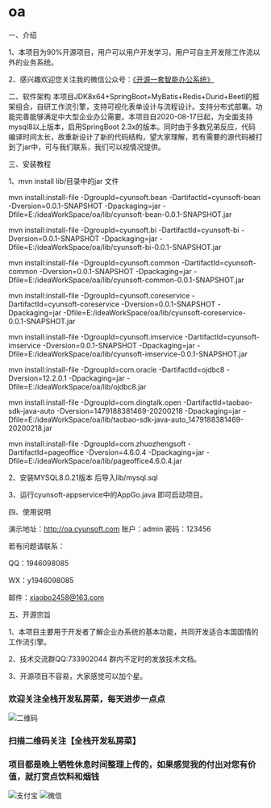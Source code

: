 # oa
一、介绍

1、本项目为90%开源项目，用户可以用户开发学习，用户可自主开发除工作流以外的业务系统。

2、感兴趣欢迎您关注我的微信公众号：[《开源一套智能办公系统》](https://mp.weixin.qq.com/s/oB7wp11ZCLaKIFc67zG7VA)

二、软件架构
本项目JDK8x64+SpringBoot+MyBatis+Redis+Durid+Beetl的框架组合，自研工作流引擎，支持可视化表单设计与流程设计。支持分布式部署。功能完善能够满足中大型企业办公需要。本项目自2020-08-17日起，为全面支持mysql8以上版本，启用SpringBoot 2.3x的版本。同时由于多数兄弟反应，代码编译时间太长，故重新设计了新的代码结构，望大家理解，若有需要的源代码被打到了jar中，可与我们联系，我们可以视情况提供。

三、安装教程

1、mvn install lib/目录中的jar 文件

  mvn  install:install-file  -DgroupId=cyunsoft.bean  -DartifactId=cyunsoft-bean  -Dversion=0.0.1-SNAPSHOT  -Dpackaging=jar  -Dfile=E:/ideaWorkSpace/oa/lib/cyunsoft-bean-0.0.1-SNAPSHOT.jar

  mvn  install:install-file  -DgroupId=cyunsoft.bi  -DartifactId=cyunsoft-bi  -Dversion=0.0.1-SNAPSHOT  -Dpackaging=jar  -Dfile=E:/ideaWorkSpace/oa/lib/cyunsoft-bi-0.0.1-SNAPSHOT.jar

  mvn  install:install-file  -DgroupId=cyunsoft.common  -DartifactId=cyunsoft-common  -Dversion=0.0.1-SNAPSHOT  -Dpackaging=jar  -Dfile=E:/ideaWorkSpace/oa/lib/cyunsoft-common-0.0.1-SNAPSHOT.jar

  mvn  install:install-file  -DgroupId=cyunsoft.coreservice  -DartifactId=cyunsoft-coreservice  -Dversion=0.0.1-SNAPSHOT  -Dpackaging=jar  -Dfile=E:/ideaWorkSpace/oa/lib/cyunsoft-coreservice-0.0.1-SNAPSHOT.jar

  mvn  install:install-file  -DgroupId=cyunsoft.imservice  -DartifactId=cyunsoft-imservice  -Dversion=0.0.1-SNAPSHOT  -Dpackaging=jar  -Dfile=E:/ideaWorkSpace/oa/lib/cyunsoft-imservice-0.0.1-SNAPSHOT.jar

  mvn  install:install-file  -DgroupId=com.oracle  -DartifactId=ojdbc8  -Dversion=12.2.0.1  -Dpackaging=jar  -Dfile=E:/ideaWorkSpace/oa/lib/ojdbc8.jar

  mvn  install:install-file  -DgroupId=com.dingtalk.open  -DartifactId=taobao-sdk-java-auto  -Dversion=1479188381469-20200218  -Dpackaging=jar  -Dfile=E:/ideaWorkSpace/oa/lib/taobao-sdk-java-auto_1479188381469-20200218.jar

  mvn  install:install-file  -DgroupId=com.zhuozhengsoft  -DartifactId=pageoffice  -Dversion=4.6.0.4  -Dpackaging=jar  -Dfile=E:/ideaWorkSpace/oa/lib/pageoffice4.6.0.4.jar

2、安装MYSQL8.0.21版本 后导入lib/mysql.sql

3、运行cyunsoft-appservice中的AppGo.java 即可启动项目。

四、使用说明

演示地址：http://oa.cyunsoft.com 账户：admin 密码：123456

若有问题请联系：

QQ：1946098085

WX：y1946098085 

邮件：xiaobo2458@163.com

五、开源宗旨

1、本项目主要用于开发者了解企业办系统的基本功能，共同开发适合本国国情的工作流引擎。

2、技术交流群QQ:733902044 群内不定时的发放技术文档。

3、开源项目不容易，大家感觉可以加个星。
 
### 欢迎关注全栈开发私房菜，每天进步一点点

![二维码](https://mmbiz.qpic.cn/mmbiz_jpg/6Nme2xEYxU6TP2Dicn0XEibZgq4jBLYqm3Sb5qP9l4SicWry0LCibch9gkwZ8BMwzwEsgDE4HUicHve6QHAEKQNc5bg/640?wx_fmt=jpeg&tp=webp&wxfrom=5&wx_lazy=1&wx_co=1)

### **扫描二维码关注【全栈开发私房菜】**

### 项目都是晚上牺牲休息时间整理上传的，如果感觉我的付出对您有价值，就打赏点饮料和烟钱
![支付宝](https://mmbiz.qlogo.cn/mmbiz_jpg/6Nme2xEYxU5vpdLchtBYM2UjPdzvjySQZq0sJoVvmbTsjeP6LXLIvEqJz4sOvgPSQszjjJCuMNbg0ZrcSMCyCQ/0?wx_fmt=jpeg)
![微信](https://mmbiz.qlogo.cn/mmbiz_jpg/6Nme2xEYxU5vpdLchtBYM2UjPdzvjySQrzEeGUx4naoTpBHaOW6EicC1NUTIIv1ovJWPgziaXoFiawM4XCRia1CDPA/0?wx_fmt=jpeg)
